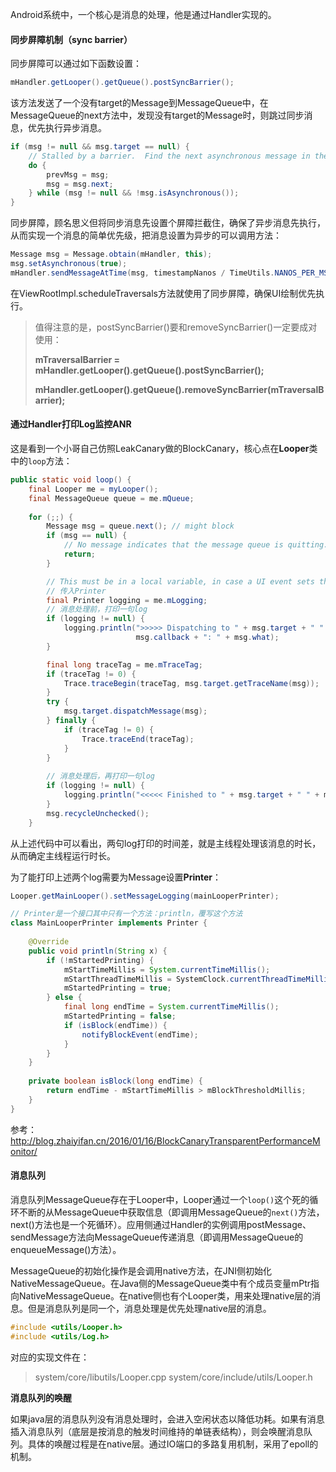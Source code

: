 Android系统中，一个核心是消息的处理，他是通过Handler实现的。

#### 同步屏障机制（sync barrier）

同步屏障可以通过如下函数设置：

```java
mHandler.getLooper().getQueue().postSyncBarrier();
```

该方法发送了一个没有target的Message到MessageQueue中，在MessageQueue的next方法中，发现没有target的Message时，则跳过同步消息，优先执行异步消息。

```java
if (msg != null && msg.target == null) {
    // Stalled by a barrier.  Find the next asynchronous message in the queue.
    do {
        prevMsg = msg;
        msg = msg.next;
    } while (msg != null && !msg.isAsynchronous());
}
```

同步屏障，顾名思义但将同步消息先设置个屏障拦截住，确保了异步消息先执行，从而实现一个消息的简单优先级，把消息设置为异步的可以调用方法：

```java
Message msg = Message.obtain(mHandler, this);
msg.setAsynchronous(true);
mHandler.sendMessageAtTime(msg, timestampNanos / TimeUtils.NANOS_PER_MS);
```

在ViewRootImpl.scheduleTraversals方法就使用了同步屏障，确保UI绘制优先执行。

> 值得注意的是，postSyncBarrier()要和removeSyncBarrier()一定要成对使用：
>
> **mTraversalBarrier = mHandler.getLooper().getQueue().postSyncBarrier();**
>
> **mHandler.getLooper().getQueue().removeSyncBarrier(mTraversalBarrier);**



#### 通过Handler打印Log监控ANR

这是看到一个小哥自己仿照LeakCanary做的BlockCanary，核心点在**Looper**类中的`loop`方法：

```java
public static void loop() {
    final Looper me = myLooper();
    final MessageQueue queue = me.mQueue;
    
    for (;;) {
        Message msg = queue.next(); // might block
        if (msg == null) {
            // No message indicates that the message queue is quitting.
            return;
        }

        // This must be in a local variable, in case a UI event sets the logger
        // 传入Printer
        final Printer logging = me.mLogging;
        // 消息处理前，打印一句log
        if (logging != null) {
            logging.println(">>>>> Dispatching to " + msg.target + " " +
                            msg.callback + ": " + msg.what);
        }

        final long traceTag = me.mTraceTag;
        if (traceTag != 0) {
            Trace.traceBegin(traceTag, msg.target.getTraceName(msg));
        }
        try {
            msg.target.dispatchMessage(msg);
        } finally {
            if (traceTag != 0) {
                Trace.traceEnd(traceTag);
            }
        }
        
        // 消息处理后，再打印一句log
        if (logging != null) {
            logging.println("<<<<< Finished to " + msg.target + " " + msg.callback);
        }
        msg.recycleUnchecked();
    }
```

从上述代码中可以看出，两句log打印的时间差，就是主线程处理该消息的时长，从而确定主线程运行时长。

为了能打印上述两个log需要为Message设置**Printer**：

```java
Looper.getMainLooper().setMessageLogging(mainLooperPrinter);

// Printer是一个接口其中只有一个方法：println，覆写这个方法
class MainLooperPrinter implements Printer {
    
    @Override
    public void println(String x) {
        if (!mStartedPrinting) {
            mStartTimeMillis = System.currentTimeMillis();
            mStartThreadTimeMillis = SystemClock.currentThreadTimeMillis();
            mStartedPrinting = true;
        } else {
            final long endTime = System.currentTimeMillis();
            mStartedPrinting = false;
            if (isBlock(endTime)) {
                notifyBlockEvent(endTime);
            }
        }
    }
    
    private boolean isBlock(long endTime) {
    	return endTime - mStartTimeMillis > mBlockThresholdMillis;
    }
}

```

参考：http://blog.zhaiyifan.cn/2016/01/16/BlockCanaryTransparentPerformanceMonitor/



#### 消息队列

消息队列MessageQueue存在于Looper中，Looper通过一个`loop()`这个死的循环不断的从MessageQueue中获取信息（即调用MessageQueue的`next()`方法，next()方法也是一个死循环）。应用侧通过Handler的实例调用postMessage、sendMessage方法向MessageQueue传递消息（即调用MessageQueue的enqueueMessage()方法）。

MessageQueue的初始化操作是会调用native方法，在JNI侧初始化NativeMessageQueue。在Java侧的MessageQueue类中有个成员变量mPtr指向NativeMessageQueue。在native侧也有个Looper类，用来处理native层的消息。但是消息队列是同一个，消息处理是优先处理native层的消息。

```c++
#include <utils/Looper.h>
#include <utils/Log.h>
```

对应的实现文件在：

> system/core/libutils/Looper.cpp
> system/core/include/utils/Looper.h

**消息队列的唤醒** 

如果java层的消息队列没有消息处理时，会进入空闲状态以降低功耗。如果有消息插入消息队列（底层是按消息的触发时间维持的单链表结构），则会唤醒消息队列。具体的唤醒过程是在native层。通过IO端口的多路复用机制，采用了epoll的机制。

